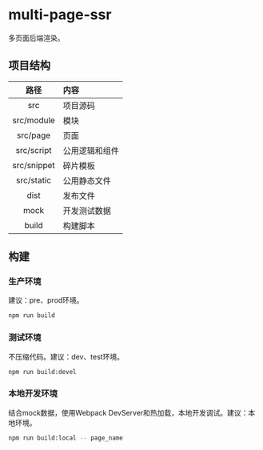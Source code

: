 # multi-page-ssr

多页面后端渲染。

## 项目结构

路径 | 内容
:---: | :---
src | 项目源码
src/module | 模块
src/page | 页面
src/script | 公用逻辑和组件
src/snippet | 碎片模板
src/static | 公用静态文件
dist | 发布文件
mock | 开发测试数据
build | 构建脚本

## 构建

### 生产环境

建议：pre、prod环境。

```bash
npm run build
```

### 测试环境

不压缩代码。建议：dev、test环境。

```bash
npm run build:devel
```

### 本地开发环境

结合mock数据，使用Webpack DevServer和热加载，本地开发调试。建议：本地环境。

```bash
npm run build:local -- page_name
```
